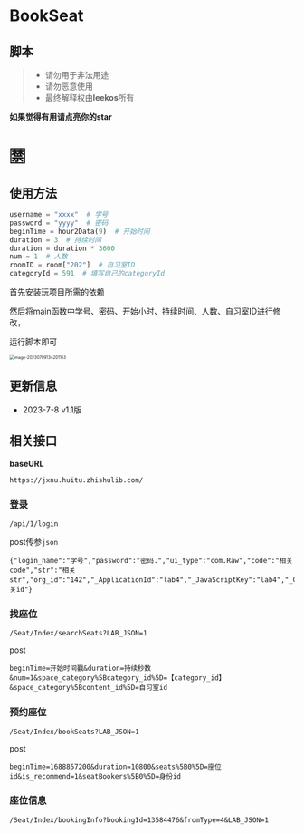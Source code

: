 # BookSeat
## **脚本**

> - 请勿用于非法用途
> - 请勿恶意使用
> - 最终解释权由**leekos**所有

**如果觉得有用请点亮你的star**
# 🈲


## 使用方法

```python
username = "xxxx"  # 学号
password = "yyyy"  # 密码
beginTime = hour2Data(9)  # 开始时间
duration = 3  # 持续时间
duration = duration * 3600
num = 1  # 人数
roomID = room["202"]  # 自习室ID
categoryId = 591  # 填写自己的categoryId
```

首先安装玩项目所需的依赖

然后将main函数中学号、密码、开始小时、持续时间、人数、自习室ID进行修改，

运行脚本即可

<img src="https://s2.loli.net/2023/07/09/eJt64qYAypvcMDj.png" alt="image-20230709134201153" style="zoom: 50%;" />



## 更新信息

- 2023-7-8 v1.1版



## 相关接口

**baseURL**

`https://jxnu.huitu.zhishulib.com/`



### 登录

`/api/1/login`

post传参`json`

```
{"login_name":"学号","password":"密码.","ui_type":"com.Raw","code":"相关code","str":"相关str","org_id":"142","_ApplicationId":"lab4","_JavaScriptKey":"lab4","_ClientVersion":"js_xxx","_InstallationId":"相关id"}
```



### 找座位

`/Seat/Index/searchSeats?LAB_JSON=1`

post

```
beginTime=开始时间戳&duration=持续秒数&num=1&space_category%5Bcategory_id%5D=【category_id】&space_category%5Bcontent_id%5D=自习室id
```



### 预约座位

`/Seat/Index/bookSeats?LAB_JSON=1`

post

```
beginTime=1688857200&duration=10800&seats%5B0%5D=座位id&is_recommend=1&seatBookers%5B0%5D=身份id
```



### 座位信息

`/Seat/Index/bookingInfo?bookingId=13584476&fromType=4&LAB_JSON=1`







